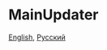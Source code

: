 # MainUpdater
[English](https://github.com/MainPlay-YT/MainScripts-Automate/blob/main/Updater/Readme/EN.md), [Русский](https://github.com/MainPlay-YT/MainScripts-Automate/blob/main/Updater/Readme/RU.md)